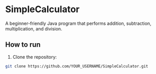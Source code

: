 # SimpleCalculator

A beginner-friendly Java program that performs addition, subtraction, multiplication, and division.

## How to run

1. Clone the repository:

```bash
git clone https://github.com/YOUR_USERNAME/SimpleCalculator.git
